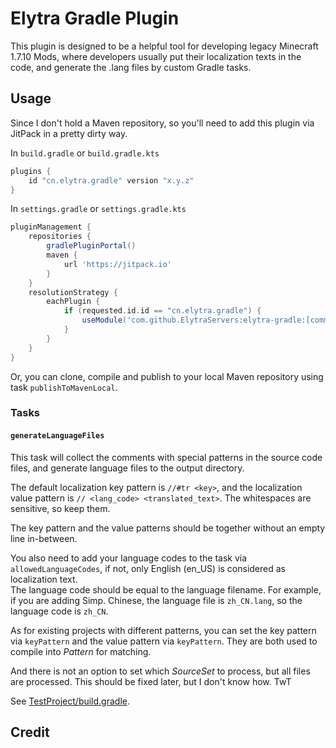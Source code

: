 # Elytra Gradle Plugin

This plugin is designed to be a helpful tool for developing legacy Minecraft 1.7.10 Mods, where developers usually put
their localization texts in the code, and generate the .lang files by custom Gradle tasks.

## Usage

Since I don't hold a Maven repository, so you'll need to add this plugin via JitPack in a pretty dirty way.

In `build.gradle` or `build.gradle.kts`

```groovy
plugins {
    id "cn.elytra.gradle" version "x.y.z"
}
```

In `settings.gradle` or `settings.gradle.kts`

```groovy
pluginManagement {
    repositories {
        gradlePluginPortal()
        maven {
            url 'https://jitpack.io'
        }
    }
    resolutionStrategy {
        eachPlugin {
            if (requested.id.id == "cn.elytra.gradle") {
                useModule('com.github.ElytraServers:elytra-gradle:[commit-name-or-branch-or-release-version]')
            }
        }
    }
}
```

Or, you can clone, compile and publish to your local Maven repository using task `publishToMavenLocal`.

### Tasks

#### `generateLanguageFiles`

This task will collect the comments with special patterns in the source code files, and generate language files to the
output directory.

The default localization key pattern is `//#tr <key>`, and the localization value pattern is
`// <lang_code> <translated_text>`. The whitespaces are sensitive, so keep them.

The key pattern and the value patterns should be together without an empty line in-between.

You also need to add your language codes to the task via `allowedLanguageCodes`, if not, only English (en_US) is
considered as localization text.\
The language code should be equal to the language filename. For example, if you are
adding Simp. Chinese, the language file is `zh_CN.lang`, so the language code is `zh_CN`.

As for existing projects with different patterns, you can set the key pattern via `keyPattern` and the value pattern
via `keyPattern`. They are both used to compile into _Pattern_ for matching.

And there is not an option to set which _SourceSet_ to process, but all files are processed. This should be fixed later,
but I don't know how. TwT

See [TestProject/build.gradle](/TestProject/build.gradle).

## Credit

